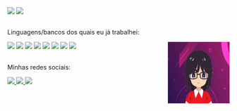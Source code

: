 <div>
  <img height='180px' src='https://github-readme-stats.vercel.app/api?username=luizacastelar&count_private=true&show_icons=true&theme=moltack&hide_rank=true&include_all_commits=true'>
  
  <img height='180px' src='https://github-readme-stats.vercel.app/api/top-langs/?username=luizacastelar&theme=moltack'>
</div>
    
##   
    
<div>
  <p> Linguagens/bancos dos quais eu já trabalhei: </p>
  
  <img height='50px' src="https://cdn.jsdelivr.net/gh/devicons/devicon/icons/javascript/javascript-original.svg" />
  <img height='50px' src="https://cdn.jsdelivr.net/gh/devicons/devicon/icons/html5/html5-original.svg" />
  <img height='50px' src="https://cdn.jsdelivr.net/gh/devicons/devicon/icons/css3/css3-original.svg" />
  <img height='50px' src="https://cdn.jsdelivr.net/gh/devicons/devicon/icons/bootstrap/bootstrap-original.svg" />
  <img height='50px' src="https://cdn.jsdelivr.net/gh/devicons/devicon/icons/mysql/mysql-original.svg" />
  <img height='50px' src="https://cdn.jsdelivr.net/gh/devicons/devicon/icons/python/python-original.svg"/>
  <img height='50px' src="https://cdn.jsdelivr.net/gh/devicons/devicon/icons/jquery/jquery-original.svg" />
  <img height='50px' src="https://cdn.jsdelivr.net/gh/devicons/devicon/icons/php/php-original.svg" />  
  
  
  <img align='right' width='140px'  height='140px' src="https://github.com/luizacastelar/luizacastelar/blob/main/ezgifcom-gif-maker.gif" /> 
 </div>

##

 <div>
  <p> Minhas redes sociais: </p>
  
  <a href='https://www.linkedin.com/in/luizarodrigues399' target='_blank'>
    <img height='30px' src='https://img.shields.io/badge/LinkedIn-0077B5?style=for-the-badge&logo=linkedin&logoColor=white'>
  </a>
  
  <a href='https://stackoverflow.com/users/5717639/luiza-rodrigues' target='_blank'>
    <img height='30px' src='https://img.shields.io/badge/Stack_Overflow-FE7A16?style=for-the-badge&logo=stack-overflow&logoColor=white'>
  </a>
  
  <a href='mailto:luiza.castelar@sga.pucminas.br' target='_blank'>
    <img height='30px' src='https://img.shields.io/badge/Gmail-D14836?style=for-the-badge&logo=gmail&logoColor=white'>
  </a>
  
  
